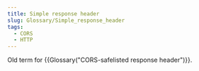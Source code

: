 ```yaml
---
title: Simple response header
slug: Glossary/Simple_response_header
tags:
  - CORS
  - HTTP
---
```


Old term for {{Glossary("CORS-safelisted response header")}}.
